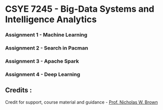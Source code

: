 # CSYE 7245 - Big-Data Systems and Intelligence Analytics

### Assignment 1 - Machine Learning

### Assignment 2 - Search in Pacman

### Assignment 3 - Apache Spark

### Assignment 4 - Deep Learning

## Credits : 
Credit for support, course material and guidance - [Prof. Nicholas W. Brown](https://github.com/nikbearbrown "Prof. Nicholas W. Brown")